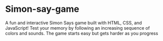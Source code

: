 # Simon-say-game
A fun and interactive Simon Says game built with HTML, CSS, and JavaScript! Test your memory by following an increasing sequence of colors and sounds. The game starts easy but gets harder as you progress
